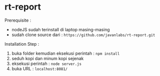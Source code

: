 # rt-report

Prerequisite :
- nodeJS sudah terinstall di laptop masing-masing
- sudah clone source dari : `https://github.com/javanlabs/rt-report.git`

Installation Step :
1. buka folder kemudian eksekusi perintah : `npm install`
2. seduh kopi dan minum kopi sejenak
3. eksekusi perintah : `node server.js`
4. buka URL : `localhost:8081/`

